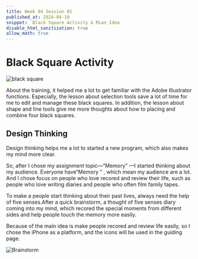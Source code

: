 ```yaml
---
title: Week 04 Session 01
published_at: 2024-04-10
snippet:  Black Square Activity & Mian Idea
disable_html_sanitization: true
allow_math: true
---
```


#  Black Square Activity

![black square](/w04s01/blacksquares.png)

About the training, it helped me a lot to get familiar with the Adobe Illustrator functions. Especially, the lesson about selection tools save  a lot of time for me to edit and manage these black squares. In addition, the lesson about shape and line tools give me more thoughts about how to placing and combine four black squares. 


## Design Thinking


 Design thinking helps me a lot to started a new program, which also makes my mind more clear. 

So, after I chose my assignment topic—“Memory” —I started thinking about my audience. Everyone have“Memory ” , which mean my audience are a lot. And I chose focus on people who love recored and review their life, such as people who love writing diaries and people who often film family tapes.

To make a people start thinking about their past lives, always need the help of five senses.After a quick brainstorm, a thought of five senses diary coming into my mind, which recored the special moments from different sides and help people touch the memory more easily. 

Because of the main idea is make people recored and review life easily, so I chose the iPhone as a platform, and the icons will be used in the guiding page.
     

![Brainstorm](/w04s01/Brainstorm.png)
